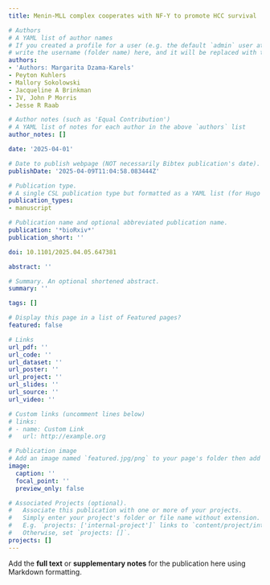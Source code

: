 ```yaml
---
title: Menin-MLL complex cooperates with NF-Y to promote HCC survival

# Authors
# A YAML list of author names
# If you created a profile for a user (e.g. the default `admin` user at `content/authors/admin/`), 
# write the username (folder name) here, and it will be replaced with their full name and linked to their profile.
authors:
- 'Authors: Margarita Dzama-Karels'
- Peyton Kuhlers
- Mallory Sokolowski
- Jacqueline A Brinkman
- IV, John P Morris
- Jesse R Raab

# Author notes (such as 'Equal Contribution')
# A YAML list of notes for each author in the above `authors` list
author_notes: []

date: '2025-04-01'

# Date to publish webpage (NOT necessarily Bibtex publication's date).
publishDate: '2025-04-09T11:04:58.083444Z'

# Publication type.
# A single CSL publication type but formatted as a YAML list (for Hugo requirements).
publication_types:
- manuscript

# Publication name and optional abbreviated publication name.
publication: '*bioRxiv*'
publication_short: ''

doi: 10.1101/2025.04.05.647381

abstract: ''

# Summary. An optional shortened abstract.
summary: ''

tags: []

# Display this page in a list of Featured pages?
featured: false

# Links
url_pdf: ''
url_code: ''
url_dataset: ''
url_poster: ''
url_project: ''
url_slides: ''
url_source: ''
url_video: ''

# Custom links (uncomment lines below)
# links:
# - name: Custom Link
#   url: http://example.org

# Publication image
# Add an image named `featured.jpg/png` to your page's folder then add a caption below.
image:
  caption: ''
  focal_point: ''
  preview_only: false

# Associated Projects (optional).
#   Associate this publication with one or more of your projects.
#   Simply enter your project's folder or file name without extension.
#   E.g. `projects: ['internal-project']` links to `content/project/internal-project/index.md`.
#   Otherwise, set `projects: []`.
projects: []
---
```


Add the **full text** or **supplementary notes** for the publication here using Markdown formatting.
